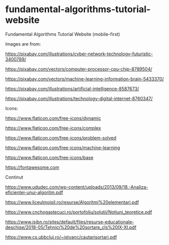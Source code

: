 # fundamental-algorithms-tutorial-website
Fundamental Algorithms Tutorial Website (mobile-first)

Images are from:

https://pixabay.com/illustrations/cyber-network-technology-futuristic-3400789/

https://pixabay.com/vectors/computer-processor-cpu-chip-8789504/

https://pixabay.com/vectors/machine-learning-information-brain-5433370/

https://pixabay.com/illustrations/artificial-intelligence-8587673/

https://pixabay.com/illustrations/technology-digital-internet-8760347/




Icons:

https://www.flaticon.com/free-icons/dynamic

https://www.flaticon.com/free-icons/complex

https://www.flaticon.com/free-icons/problem-solved

https://www.flaticon.com/free-icons/machine-learning

https://www.flaticon.com/free-icons/base

https://fontawesome.com

Continut

https://www.ududec.com/wp-content/uploads/2013/09/18.-Analiza-eficientei-unui-algoritm.pdf

https://www.liceulmoisil.ro/resurse/Algoritmi%20elementari.pdf

https://www.cnchogastecuci.ro/portofoliu/solutii/Notiuni_teoretice.pdf

https://www.isjbn.ro/sites/default/files/resurse-educationale-deschise/2018-05/Tehnici%20de%20sortare_cls%20IX-XI.pdf

https://www.cs.ubbcluj.ro/~istvanc/cautarisortari.pdf


